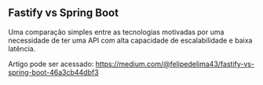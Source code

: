 ## Fastify vs Spring Boot
Uma comparação simples entre as tecnologias motivadas por uma necessidade de ter uma API com alta capacidade de escalabilidade e baixa latência.

Artigo pode ser acessado: https://medium.com/@felipedelima43/fastify-vs-spring-boot-46a3cb44dbf3

